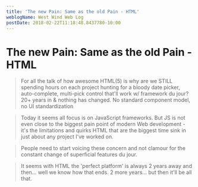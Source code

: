 ```yaml
---
title: 'The new Pain: Same as the old Pain - HTML'
weblogName: West Wind Web Log
postDate: 2018-02-22T11:18:48.8437780-10:00
---
```

# The new Pain: Same as the old Pain - HTML

> For all the talk of how awesome HTML(5) is why are we STILL spending hours on each project hunting for a bloody date picker, auto-complete, multi-pick control that'll work w/ framework du jour? 20+ years in & nothing has changed. No standard component model, no UI standardization


> Today it seems all focus is on JavaScript frameworks. But JS is not even close to the biggest pain point of modern Web development - it's the limitations and quirks HTML that are the biggest time sink in just about any project I've worked on.

> People need to start voicing these concern and not clamour for the constant change of superficial features du jour.

> It seems with HTML the 'perfect platform' is always 2 years away and then... well we know how that ends. 2 more years... but then it'll be all that.